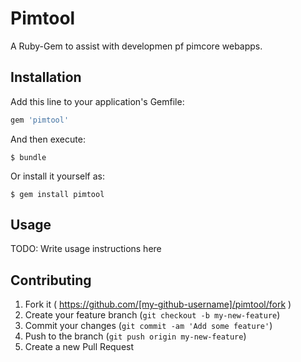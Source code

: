 # Pimtool

A Ruby-Gem to assist with developmen pf pimcore webapps.

## Installation

Add this line to your application's Gemfile:

```ruby
gem 'pimtool'
```

And then execute:

    $ bundle

Or install it yourself as:

    $ gem install pimtool

## Usage

TODO: Write usage instructions here

## Contributing

1. Fork it ( https://github.com/[my-github-username]/pimtool/fork )
2. Create your feature branch (`git checkout -b my-new-feature`)
3. Commit your changes (`git commit -am 'Add some feature'`)
4. Push to the branch (`git push origin my-new-feature`)
5. Create a new Pull Request
